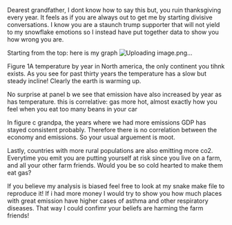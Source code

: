 Dearest grandfather, I dont know how to say this but, you ruin thanksgiving every year. It feels as if you are always out to get me by starting divisive conversations. I know you are a staunch trump supporter that will not yield to my snowflake emotions so I instead have put together data to show you how wrong you are.

Starting from the top:
here is my graph 
![Uploading image.png…]()


Figure 1A temperature by year in North america, the only continent you tihnk exists. As you see for past thirty years the temperature has a slow but steady incline! Clearly the earth is warming up.

No surprise at panel b we see that emission have also increased by year as has temperature. this is correlative: gas more hot, almost exactly how you feel when you eat too many beans in your car

In figure c grandpa, the years where we had more emissions GDP has stayed consistent probably. Therefore there is no correlation between the economy and emissions. So your usual arguement is moot.

Lastly, countries with more rural populations are also emitting more co2. Everytime you emit you are putting yourself at risk since you live on a farm, and all your other farm friends. Would you be so cold hearted to make them eat gas?

If you believe my analysis is biased feel free to look at my snake make file to reproduce it!  If i had more money I would try to show you how much places with great emission have higher cases of asthma and other respiratory diseases. That way I could confimr your beliefs are harming the farm friends!
